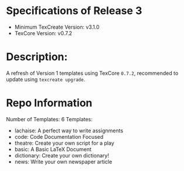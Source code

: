 # Specifications of Release 3  
- Minimum TexCreate Version: v3.1.0
- TexCore Version: v0.7.2
# Description:  
A refresh of Version 1 templates using TexCore `0.7.2`, recommended to update using `texcreate upgrade`.
# Repo Information  
Number of Templates: 6
Templates: 
- lachaise: A perfect way to write assignments
- code: Code Documentation Focused
- theatre: Create your own script for a play
- basic: A Basic LaTeX Document
- dictionary: Create your own dictionary!
- news: Write your own newspaper article